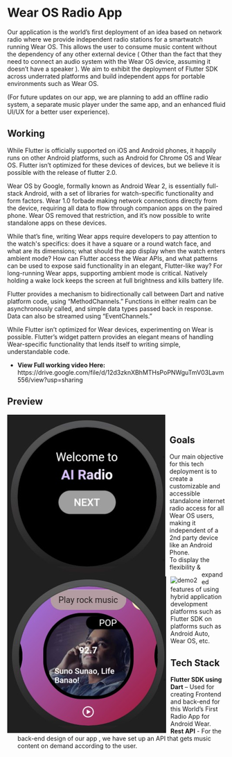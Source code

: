 # Wear OS Radio App

Our application is the world’s first deployment of an idea based on network radio where we provide independent radio stations for a smartwatch running Wear OS. This allows the user to consume music content without the dependency of any other external device ( Other than the fact that they need to connect an audio system with the Wear OS device, assuming it doesn’t have a speaker ). We aim to exhibit the deployment of Flutter SDK across underrated platforms and build independent apps for portable environments such as Wear OS.

(For future updates on our app, we are planning to add an offline radio system, a separate music player under the same app, and an enhanced fluid UI/UX for a better user experience).

## Working

While Flutter is officially supported on iOS and Android phones, it happily runs on other Android platforms, such as Android for Chrome OS and Wear OS. Flutter isn’t optimized for these devices of devices, but we believe it is possible with the release of flutter 2.0.

Wear OS by Google, formally known as Android Wear 2, is essentially full-stack Android, with a set of libraries for watch-specific functionality and form factors. Wear 1.0 forbade making network connections directly from the device, requiring all data to flow through companion apps on the paired phone. Wear OS removed that restriction, and it’s now possible to write standalone apps on these devices.

While that’s fine, writing Wear apps require developers to pay attention to the watch's specifics: does it have a square or a round watch face, and what are its dimensions; what should the app display when the watch enters ambient mode?
How can Flutter access the Wear APIs, and what patterns can be used to expose said functionality in an elegant, Flutter-like way?
For long-running Wear apps, supporting ambient mode is critical. Natively holding a wake lock keeps the screen at full brightness and kills battery life.

Flutter provides a mechanism to bidirectionally call between Dart and native platform code, using “MethodChannels.” Functions in either realm can be asynchronously called, and simple data types passed back in response. Data can also be streamed using “EventChannels.”

While Flutter isn’t optimized for Wear devices, experimenting on Wear is possible. Flutter’s widget pattern provides an elegant means of handling Wear-specific functionality that lends itself to writing simple, understandable code.

<ul>
<li><b>View Full working video Here:</b> https://drive.google.com/file/d/12d3zknXBhMTHsPoPNWguTmV03Lavm556/view?usp=sharing</li>
</ul>

## Preview

<img src="./Demo/ss1.jpg"
     alt="demo1"
     style="float: left; margin-right: 10px;" />
<img src="./Demo/ss2.jpg"
     alt="demo2"
     style="float: left; margin-right: 10px;" />
<br>
<img src="./Demo/working.gif"
     alt="demo2"
     style="float: left; margin-right: 10px;" />

## Goals

<ul>
<li>Our main objective for this tech deployment is to create a customizable and accessible standalone internet radio access for all Wear OS users, making it independent of a 2nd party device like an Android Phone.</li>
<li>To display the flexibility & expanded features of using hybrid application development platforms such as Flutter SDK on platforms such as Android Auto, Wear OS, etc.</li>
</ul>

## Tech Stack

<ul>
<li><b>Flutter SDK using Dart</b> – Used for creating Frontend and back-end for this World’s First Radio App for Android Wear.</li>
<li><b>Rest API</b> - For the back-end design of our app , we have set up an API that gets music content on demand according to the user.</li>
</ul>
